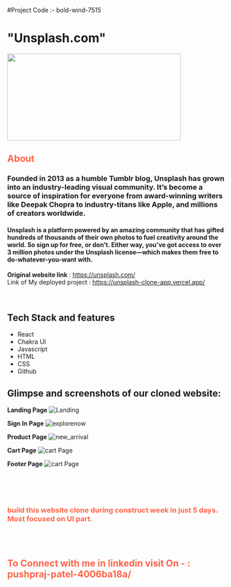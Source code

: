 #Project Code :-  bold-wind-7515

<h1> "Unsplash.com"  </h1>
<img src="https://raw.githubusercontent.com/pushpraj15295/early-hall-3206/main/mean.buy.png" width="400" height="200">

<h2 style="color:Tomato;">About</h2>

<h3 >Founded in 2013 as a humble Tumblr blog, Unsplash has grown into an industry-leading visual community. It’s become a source of inspiration for everyone from award-winning writers like Deepak Chopra to industry-titans like Apple, and millions of creators worldwide.</h3>
<h4 >Unsplash is a platform powered by an amazing community that has gifted hundreds of thousands of their own photos to fuel creativity around the world. So sign up for free, or don't. Either way, you've got access to over 3 million photos under the Unsplash license—which makes them free to do-whatever-you-want with.</h4>



**Original website link** :  https://unsplash.com/
 <br/>
 Link of My deployed project :  https://unsplash-clone-app.vercel.app/
 
 <br/>
 
 
## Tech Stack and features
- React
- Chakra UI
- Javascript
- HTML
- CSS
- Github



## Glimpse and screenshots of our cloned website:
**Landing Page**
![Landing](https://raw.githubusercontent.com/pushpraj15295/early-hall-3206/main/mean.3.png) <br/>

**Sign In Page**
![explorenow](https://github.com/pushpraj15295/early-hall-3206/blob/main/mean.2.png) <br/>

**Product Page**
![new_arrival](https://github.com/pushpraj15295/early-hall-3206/blob/main/maen.5.png) <br/>



**Cart Page**
![cart Page](https://raw.githubusercontent.com/pushpraj15295/early-hall-3206/main/mean.7.png) <br/>


**Footer Page**
![cart Page](https://raw.githubusercontent.com/pushpraj15295/early-hall-3206/main/maen.6.png) <br/>

<br/><br/><br/>

<h3 style="color:Tomato;">
    build this website clone during construct week in just 5 days. 
    Most focused on UI part.
</h3>
<br/> <br/>
<h2 style="color:Tomato;">
    To Connect with me in linkedin visit On - : pushpraj-patel-4006ba18a/
</h2>

